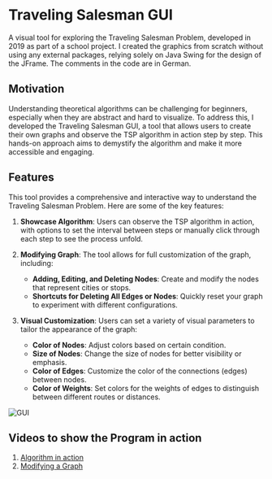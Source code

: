 # Traveling Salesman GUI

A visual tool for exploring the Traveling Salesman Problem, developed in 2019 as part of a school project. I created the graphics from scratch without using any external packages, relying solely on Java Swing for the design of the JFrame. The comments in the code are in German.

## Motivation

Understanding theoretical algorithms can be challenging for beginners, especially when they are abstract and hard to visualize. To address this, I developed the Traveling Salesman GUI, a tool that allows users to create their own graphs and observe the TSP algorithm in action step by step. This hands-on approach aims to demystify the algorithm and make it more accessible and engaging.

## Features

This tool provides a comprehensive and interactive way to understand the Traveling Salesman Problem. Here are some of the key features:

1. **Showcase Algorithm**: Users can observe the TSP algorithm in action, with options to set the interval between steps or manually click through each step to see the process unfold.

2. **Modifying Graph**: The tool allows for full customization of the graph, including:
   - **Adding, Editing, and Deleting Nodes**: Create and modify the nodes that represent cities or stops.
   - **Shortcuts for Deleting All Edges or Nodes**: Quickly reset your graph to experiment with different configurations.

3. **Visual Customization**: Users can set a variety of visual parameters to tailor the appearance of the graph:
   - **Color of Nodes**: Adjust colors based on certain condition.
   - **Size of Nodes**: Change the size of nodes for better visibility or emphasis.
   - **Color of Edges**: Customize the color of the connections (edges) between nodes.
   - **Color of Weights**: Set colors for the weights of edges to distinguish between different routes or distances.
     
![GUI](https://github.com/16domsim/traveling-salesman-gui/assets/55878762/76866620-97ef-4d06-9165-926ff67b7120)


## Videos to show the Program in action

1. [Algorithm in action](
https://github.com/16domsim/traveling-salesman-gui/assets/55878762/eafc5b94-6c65-4c09-ab01-fa6d7508ba7f)
2. [Modifying a Graph](
https://github.com/16domsim/traveling-salesman-gui/assets/55878762/71da37b0-833f-4ed2-a882-fdd9c00d4d25)

